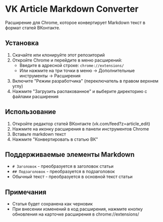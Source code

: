 # VK Article Markdown Converter

Расширение для Chrome, которое конвертирует Markdown текст в формат статей ВКонтакте.

## Установка

1. Скачайте или клонируйте этот репозиторий
2. Откройте Chrome и перейдите в меню расширений:
   - Введите в адресной строке: `chrome://extensions/`
   - Или нажмите на три точки в меню → Дополнительные инструменты → Расширения
3. Включите "Режим разработчика" (переключатель в правом верхнем углу)
4. Нажмите "Загрузить распакованное" и выберите директорию с файлами расширения

## Использование

1. Откройте редактор статей ВКонтакте (vk.com/feed?z=article_edit)
2. Нажмите на иконку расширения в панели инструментов Chrome
3. Вставьте markdown текст
4. Нажмите "Конвертировать в статью ВК"

## Поддерживаемые элементы Markdown

- `# Заголовок` - преобразуется в заголовок статьи
- `## Подзаголовок` - преобразуется в подзаголовок
- Обычный текст - преобразуется в основной текст статьи

## Примечания

- Статья будет сохранена как черновик
- При внесении изменений в код расширения, нажмите кнопку обновления на карточке расширения в chrome://extensions/ 